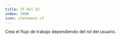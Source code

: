```yaml
---
title: IF Rol ES
index: 5000
icon: statement-if
---
```


Crea el flujo de trabajo dependiendo del rol del usuario.
